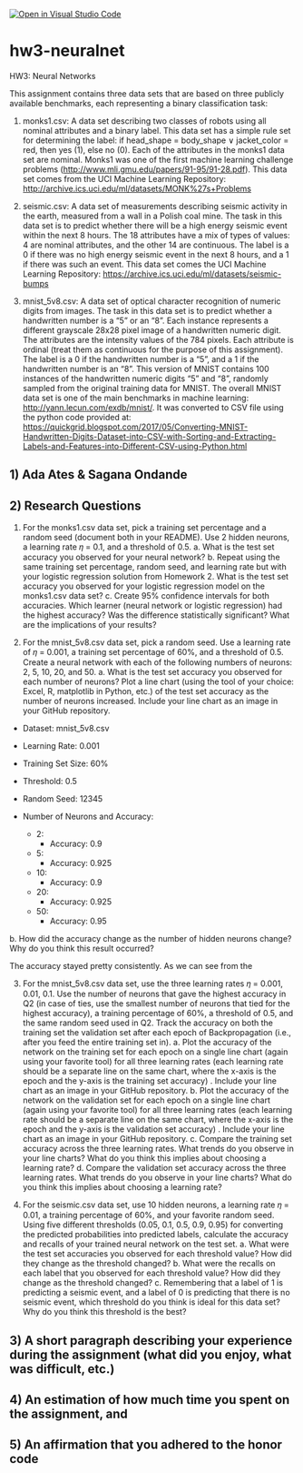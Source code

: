 [![Open in Visual Studio Code](https://classroom.github.com/assets/open-in-vscode-c66648af7eb3fe8bc4f294546bfd86ef473780cde1dea487d3c4ff354943c9ae.svg)](https://classroom.github.com/online_ide?assignment_repo_id=8822947&assignment_repo_type=AssignmentRepo)
# hw3-neuralnet
HW3: Neural Networks

This assignment contains three data sets that are based on three publicly available benchmarks, each representing a binary classification task:

1. monks1.csv: A data set describing two classes of robots using all nominal attributes and a binary label.  This data set has a simple rule set for determining the label: if head_shape = body_shape ∨ jacket_color = red, then yes (1), else no (0). Each of the attributes in the monks1 data set are nominal.  Monks1 was one of the first machine learning challenge problems (http://www.mli.gmu.edu/papers/91-95/91-28.pdf).  This data set comes from the UCI Machine Learning Repository:  http://archive.ics.uci.edu/ml/datasets/MONK%27s+Problems

2. seismic.csv: A data set of measurements describing seismic activity in the earth, measured from a wall in a Polish coal mine.  The task in this data set is to predict whether there will be a high energy seismic event within the next 8 hours.  The 18 attributes have a mix of types of values: 4 are nominal attributes, and the other 14 are continuous.  The label is a 0 if there was no high energy seismic event in the next 8 hours, and a 1 if there was such an event.  This data set comes the UCI Machine Learning Repository: https://archive.ics.uci.edu/ml/datasets/seismic-bumps

3. mnist_5v8.csv: A data set of optical character recognition of numeric digits from images.  The task in this data set is to predict whether a handwritten number is a “5” or an “8”.  Each instance represents a different grayscale 28x28 pixel image of a handwritten numeric digit.  The attributes are the intensity values of the 784 pixels. Each attribute is ordinal (treat them as continuous for the purpose of this assignment).  The label is a 0 if the handwritten number is a “5”, and a 1 if the handwritten number is an “8”.  This version of MNIST contains 100 instances of the handwritten numeric digits “5” and “8”, randomly sampled from the original training data for MNIST.  The overall MNIST data set is one of the main benchmarks in machine learning: http://yann.lecun.com/exdb/mnist/.  It was converted to CSV file using the python code provided at: https://quickgrid.blogspot.com/2017/05/Converting-MNIST-Handwritten-Digits-Dataset-into-CSV-with-Sorting-and-Extracting-Labels-and-Features-into-Different-CSV-using-Python.html

## 1) Ada Ates & Sagana Ondande
## 2) Research Questions

1) For the monks1.csv data set, pick a training set percentage and a random seed (document both in your README). Use 2 hidden neurons, a learning rate 𝜂 = 0.1, and a threshold of 0.5.
a. What is the test set accuracy you observed for your neural network?
b. Repeat using the same training set percentage, random seed, and learning rate but with your logistic regression solution from Homework 2. What is the test set accuracy you observed for your logistic regression model on the monks1.csv data set?
c. Create 95% confidence intervals for both accuracies. Which learner (neural network or logistic regression) had the highest accuracy? Was the difference statistically significant? What are the implications of your results?

2) For the mnist_5v8.csv data set, pick a random seed. Use a learning rate of 𝜂 = 0.001, a training set percentage of 60%, and a threshold of 0.5. Create a neural network with each of the following numbers of neurons: 2, 5, 10, 20, and 50.
a. What is the test set accuracy you observed for each number of neurons? Plot a line chart (using the tool of your choice: Excel, R, matplotlib in Python, etc.) of the test set accuracy as the number of neurons increased. Include your line chart as an image in your GitHub repository.
- Dataset: mnist_5v8.csv 
- Learning Rate: 0.001
- Training Set Size: 60%
- Threshold: 0.5
- Random Seed: 12345

- Number of Neurons and Accuracy:
  - 2: 
    - Accuracy: 0.9
  - 5:
    - Accuracy: 0.925
  - 10:
    - Accuracy: 0.9
  - 20:
    - Accuracy: 0.925
  - 50:
    - Accuracy: 0.95

b. How did the accuracy change as the number of hidden neurons change? Why do you think this result occurred?

The accuracy stayed pretty consistently. As we can see from the 

3) For the mnist_5v8.csv data set, use the three learning rates 𝜂 = 0.001, 0.01, 0.1. Use the number of neurons that gave the highest accuracy in Q2 (in case of ties, use the smallest number of neurons that tied for the highest accuracy), a training percentage of 60%, a threshold of 0.5, and the same random seed used in Q2. Track the accuracy on both the training set the validation set after each epoch of Backpropagation (i.e., after you feed the entire training set in).
a. Plot the accuracy of the network on the training set for each epoch on a single line chart (again using your favorite tool) for all three learning rates (each learning rate should be a separate line on the same chart, where the x-axis is the epoch and the y-axis is the training set accuracy) . Include your line chart as an image in your GitHub repository.
b. Plot the accuracy of the network on the validation set for each epoch on a single line chart (again using your favorite tool) for all three learning rates (each learning rate should be a separate line on the same chart, where the x-axis is the epoch and the y-axis is the validation set accuracy) . Include your line chart as an image in your GitHub repository.
c. Compare the training set accuracy across the three learning rates. What trends do you observe in your line charts? What do you think this implies about choosing a learning rate?
d. Compare the validation set accuracy across the three learning rates. What trends do you observe in your line charts? What do you think this implies about choosing a learning rate?

4) For the seismic.csv data set, use 10 hidden neurons, a learning rate 𝜂 = 0.01, a training percentage of 60%, and your favorite random seed. Using five different thresholds (0.05, 0.1, 0.5, 0.9, 0.95) for converting the predicted probabilities into predicted labels, calculate the accuracy and recalls of your trained neural network on the test set.
a. What were the test set accuracies you observed for each threshold value? How did they change as the threshold changed?
b. What were the recalls on each label that you observed for each threshold value? How did they change as the threshold changed?
c. Remembering that a label of 1 is predicting a seismic event, and a label of 0 is predicting that there is no seismic event, which threshold do you think is ideal for this data set? Why do you think this threshold is the best?

## 3) A short paragraph describing your experience during the assignment (what did you enjoy, what was difficult, etc.)
## 4) An estimation of how much time you spent on the assignment, and
## 5) An affirmation that you adhered to the honor code